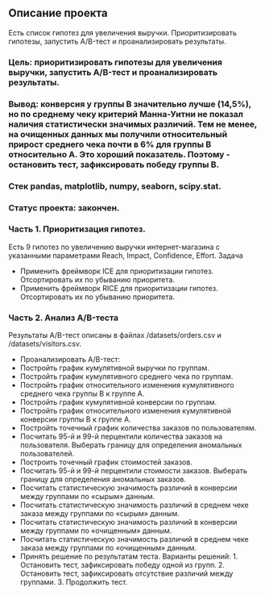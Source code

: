## Описание проекта
Есть список гипотез для увеличения выручки. Приоритизировать гипотезы, запустить A/B-тест и проанализировать результаты.

### Цель: приоритизировать гипотезы для увеличения выручки, запустить A/B-тест и проанализировать результаты.
### Вывод:  конверсия у группы В значительно лучше (14,5%), но по среднему чеку критерий Манна-Уитни не показал наличия статистически значимых различий. Тем не менее, на очищенных данных мы получили относительный прирост среднего чека почти в 6% для группы В относительно А. Это хороший показатель. Поэтому - остановить тест, зафиксировать победу группы В.

### Стек pandas, matplotlib, numpy, seaborn, scipy.stat.
### Статус проекта: закончен.

### Часть 1. Приоритизация гипотез.
Есть 9 гипотез по увеличению выручки интернет-магазина с указанными параметрами Reach, Impact, Confidence, Effort.
Задача
- Применить фреймворк ICE для приоритизации гипотез. Отсортировать их по убыванию приоритета.
- Применить фреймворк RICE для приоритизации гипотез. Отсортировать их по убыванию приоритета.

### Часть 2. Анализ A/B-теста
Результаты A/B-тест описаны в файлах /datasets/orders.csv и /datasets/visitors.csv.
- Проанализировать A/B-тест:
- Постройть график кумулятивной выручки по группам.
- Постройть график кумулятивного среднего чека по группам.
- Постройть график относительного изменения кумулятивного среднего чека группы B к группе A. 
- Постройть график кумулятивной конверсии по группам.
- Постройть график относительного изменения кумулятивной конверсии группы B к группе A.
- Постройть точечный график количества заказов по пользователям.
- Посчитать 95-й и 99-й перцентили количества заказов на пользователя. Выберать границу для определения аномальных пользователей.
- Построить точечный график стоимостей заказов.
- Посчитать 95-й и 99-й перцентили стоимости заказов. Выберать границу для определения аномальных заказов.
- Посчитать статистическую значимость различий в конверсии между группами по «сырым» данным.
- Посчитать статистическую значимость различий в среднем чеке заказа между группами по «сырым» данным.
- Посчитать статистическую значимость различий в конверсии между группами по «очищенным» данным.
- Посчитать статистическую значимость различий в среднем чеке заказа между группами по «очищенным» данным.
- Принять решение по результатам теста. Варианты решений: 1. Остановить тест, зафиксировать победу одной из групп. 2. Остановить тест, зафиксировать отсутствие различий между группами. 3. Продолжить тест.

